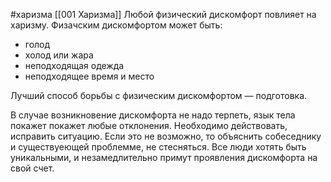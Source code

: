 #харизма [[001 Харизма]]
Любой физический дискомфорт повлияет на харизму.
Физачским дискомфортом может быть:
- голод
- холод или жара
- неподходящая одежда
- неподходящее время и место

Лучший способ борьбы с физическим дискомфортом — подготовка. 

В случае возникновение дискомфорта не надо терпеть, язык тела покажет покажет любые отклонения. Необходимо действовать, исправить ситуацию. Если это не возможно, то объяснить собеседнику и существуеющей проблемме, не стесняться. Все люди хотять быть уникальными, и незамедлительно примут проявления дискомфорта на свой счет.